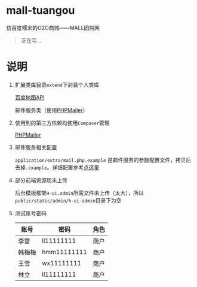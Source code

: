 # mall-tuangou

仿百度糯米的O2O商城——MALL团购网

> 正在写...

# 说明

1. 扩展类库目录`extend`下封装个人类库

	[百度地图API](http://lbsyun.baidu.com/)

	邮件服务类（使用[PHPMailer](https://github.com/PHPMailer/PHPMailer)）

2. 使用到的第三方依赖均使用`Composer`管理

	[PHPMailer](https://github.com/PHPMailer/PHPMailer)

3. 邮件服务相关配置

	`application/extra/mail.php.example` 是邮件服务的参数配置文件，拷贝后去掉`.example`。详细配置参考[点这里](https://github.com/PHPMailer/PHPMailer/blob/master/class.phpmailer.php)

4. 部分前端资源现未上传

	后台模板框架`H-ui.admin`所需文件未上传（太大），所以`public/static/admin/h-ui-admin`目录下为空

5. 测试账号密码

	| 账号 | 密码 | 角色 |
	|------|-----------|------|
	| 李雷 | ll11111111 | 商户 |
	| 韩梅梅 | hmm11111111 | 商户 |
	| 王雪 | wx11111111 | 商户 |
	| 林立 | ll11111111 | 商户 |
